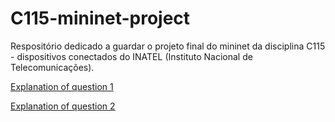 # C115-mininet-project
Respositório dedicado a guardar o projeto final do mininet da disciplina C115 - dispositivos conectados do INATEL (Instituto Nacional de Telecomunicações).

[Explanation of question 1](docs/Explanation_question_1.md)

[Explanation of question 2](docs/Explanation_question_2.md)
